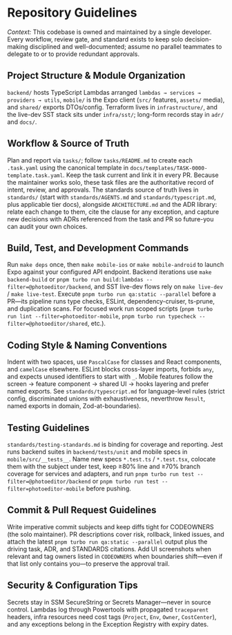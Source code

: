 # Repository Guidelines

_Context:_ This codebase is owned and maintained by a single developer. Every workflow, review gate, and standard exists to keep solo decision-making disciplined and well-documented; assume no parallel teammates to delegate to or to provide redundant approvals.

## Project Structure & Module Organization
`backend/` hosts TypeScript Lambdas arranged `lambdas → services → providers → utils`, `mobile/` is the Expo client (`src/` features, `assets/` media), and `shared/` exports DTOs/config. Terraform lives in `infrastructure/`, and the live-dev SST stack sits under `infra/sst/`; long-form records stay in `adr/` and `docs/`.

## Workflow & Source of Truth
Plan and report via `tasks/`; follow `tasks/README.md` to create each `.task.yaml` using the canonical template in `docs/templates/TASK-0000-template.task.yaml`. Keep the task current and link it in every PR. Because the maintainer works solo, these task files are the authoritative record of intent, review, and approvals. The standards source of truth lives in `standards/` (start with `standards/AGENTS.md` and `standards/typescript.md`, plus applicable tier docs), alongside `ARCHITECTURE.md` and the ADR library: relate each change to them, cite the clause for any exception, and capture new decisions with ADRs referenced from the task and PR so future-you can audit your own choices.

## Build, Test, and Development Commands
Run `make deps` once, then `make mobile-ios` or `make mobile-android` to launch Expo against your configured API endpoint. Backend iterations use `make backend-build` or `pnpm turbo run build:lambdas --filter=@photoeditor/backend`, and SST live-dev flows rely on `make live-dev` / `make live-test`. Execute `pnpm turbo run qa:static --parallel` before a PR—its pipeline runs type checks, ESLint, dependency-cruiser, ts-prune, and duplication scans. For focused work run scoped scripts (`pnpm turbo run lint --filter=photoeditor-mobile`, `pnpm turbo run typecheck --filter=@photoeditor/shared`, etc.).

## Coding Style & Naming Conventions
Indent with two spaces, use `PascalCase` for classes and React components, and `camelCase` elsewhere. ESLint blocks cross-layer imports, forbids `any`, and expects unused identifiers to start with `_`. Mobile features follow the screen → feature component → shared UI → hooks layering and prefer named exports. See `standards/typescript.md` for language-level rules (strict config, discriminated unions with exhaustiveness, neverthrow `Result`, named exports in domain, Zod-at-boundaries).

## Testing Guidelines
`standards/testing-standards.md` is binding for coverage and reporting. Jest runs backend suites in `backend/tests/unit` and mobile specs in `mobile/src/__tests__`. Name new specs `*.test.ts` / `*.test.tsx`, colocate them with the subject under test, keep ≥80% line and ≥70% branch coverage for services and adapters, and run `pnpm turbo run test --filter=@photoeditor/backend` or `pnpm turbo run test --filter=photoeditor-mobile` before pushing.

## Commit & Pull Request Guidelines
Write imperative commit subjects and keep diffs tight for CODEOWNERS (the solo maintainer). PR descriptions cover risk, rollback, linked issues, and attach the latest `pnpm turbo run qa:static --parallel` output plus the driving task, ADR, and STANDARDS citations. Add UI screenshots when relevant and tag owners listed in `CODEOWNERS` when boundaries shift—even if that list only contains you—to preserve the approval trail.

## Security & Configuration Tips
Secrets stay in SSM SecureString or Secrets Manager—never in source control. Lambdas log through Powertools with propagated `traceparent` headers, infra resources need cost tags (`Project`, `Env`, `Owner`, `CostCenter`), and any exceptions belong in the Exception Registry with expiry dates.
